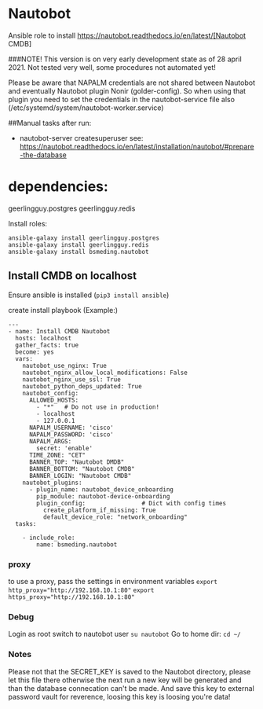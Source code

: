 Nautobot
=====

Ansible role to install https://nautobot.readthedocs.io/en/latest/[Nautobot CMDB]

###NOTE!
This version is on very early development state as of 28 april 2021.
Not tested very well, some procedures not automated yet!

Please be aware that NAPALM credentials are not shared between Nautobot and eventually Nautobot plugin Nonir (golder-config). So when using that plugin you need to set the credentials in the nautobot-service file also (/etc/systemd/system/nautobot-worker.service)


##Manual tasks after run:
* nautobot-server createsuperuser
see: https://nautobot.readthedocs.io/en/latest/installation/nautobot/#prepare-the-database

# dependencies:
geerlingguy.postgres
geerlingguy.redis

Install roles:
```
ansible-galaxy install geerlingguy.postgres
ansible-galaxy install geerlingguy.redis
ansible-galaxy install bsmeding.nautobot
```

## Install CMDB on localhost
Ensure ansible is installed (`pip3 install ansible`)

create install playbook (Example:)
```
---
- name: Install CMDB Nautobot
  hosts: localhost
  gather_facts: true
  become: yes
  vars:
    nautobot_use_nginx: True
    nautobot_nginx_allow_local_modifications: False
    nautobot_nginx_use_ssl: True
    nautobot_python_deps_updated: True
    nautobot_config:
      ALLOWED_HOSTS:
        - "*"   # Do not use in production!
        - localhost
        - 127.0.0.1
      NAPALM_USERNAME: 'cisco'
      NAPALM_PASSWORD: 'cisco'
      NAPALM_ARGS:
        secret: 'enable'
      TIME_ZONE: "CET"
      BANNER_TOP: "Nautobot DMDB"
      BANNER_BOTTOM: "Nautobot CMDB"
      BANNER_LOGIN: "Nautobot CMDB"
    nautobot_plugins:
      - plugin_name: nautobot_device_onboarding
        pip_module: nautobot-device-onboarding
        plugin_config:                # Dict with config times
          create_platform_if_missing: True
          default_device_role: "network_onboarding"
  tasks:

    - include_role:
        name: bsmeding.nautobot

```


### proxy
to use a proxy, pass the settings in environment variables
`export http_proxy="http://192.168.10.1:80"`
`export https_proxy="http://192.168.10.1:80"`

### Debug
Login as root
switch to nautobot user `su nautobot`
Go to home dir: `cd ~/`


### Notes
Please not that the SECRET_KEY is saved to the Nautobot directory, please let this file there otherwise the next run a new key will be generated and than the database connecation can't be made.
And save this key to external password vault for reverence, loosing this key is loosing you're data!
